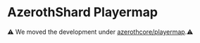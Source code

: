 # AzerothShard Playermap

:warning: We moved the development under [azerothcore/playermap](https://github.com/azerothcore/playermap/).:warning:

